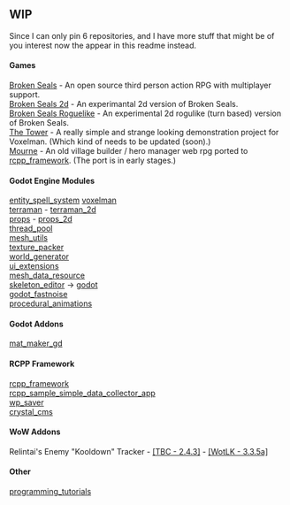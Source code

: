 ## WIP

Since I can only pin 6 repositories, and I have more stuff that might be of you interest now the appear in this readme instead.

#### Games

[Broken Seals](https://github.com/Relintai/broken_seals) - An open source third person action RPG with multiplayer support.\
[Broken Seals 2d](https://github.com/Relintai/broken_seals_2d) - An experimantal 2d version of Broken Seals.\
[Broken Seals Roguelike](https://github.com/Relintai/broken_seals_roguelike) - An experimental 2d rogulike (turn based) version of Broken Seals.\
[The Tower](https://github.com/Relintai/the_tower) - A really simple and strange looking demonstration project for Voxelman. (Which kind of needs to be updated (soon).) \
[Mourne](https://github.com/Relintai/mourne) - 
An old village builder / hero manager web rpg ported to [rcpp_framework](https://github.com/Relintai/rcpp_framework). (The port is in early stages.)

#### Godot Engine Modules

[entity_spell_system](https://github.com/Relintai/entity_spell_system)
[voxelman](https://github.com/Relintai/voxelman) \
[terraman](https://github.com/Relintai/terraman) - [terraman_2d](https://github.com/Relintai/terraman_2d)\
[props](https://github.com/Relintai/props) - [props_2d](https://github.com/Relintai/props_2d)\
[thread_pool](https://github.com/Relintai/thread_pool)\
[mesh_utils](https://github.com/Relintai/mesh_utils)\
[texture_packer](https://github.com/Relintai/texture_packer)\
[world_generator](https://github.com/Relintai/world_generator)\
[ui_extensions](https://github.com/Relintai/ui_extensions)\
[mesh_data_resource](https://github.com/Relintai/mesh_data_resource)\
[skeleton_editor](https://github.com/Relintai/skeleton_editor) -> [godot](https://github.com/Relintai/godot/tree/3.x) \
[godot_fastnoise](https://github.com/Relintai/godot_fastnoise)\
[procedural_animations](https://github.com/Relintai/procedural_animations)

#### Godot Addons

[mat_maker_gd](https://github.com/Relintai/mat_maker_gd)

#### RCPP Framework

[rcpp_framework](https://github.com/Relintai/rcpp_framework)\
[rcpp_sample_simple_data_collector_app](https://github.com/Relintai/rcpp_sample_simple_data_collector_app)\
[wp_saver](https://github.com/Relintai/wp_saver)\
[crystal_cms](https://github.com/Relintai/crystal_cms)

#### WoW Addons

Relintai's Enemy "Kooldown" Tracker - [[TBC - 2.4.3]](https://github.com/Relintai/Relintais-Enemy-Kooldown-Tracker-TBC) - [[WotLK - 3.3.5a]](https://github.com/Relintai/Relintais-Enemy-Kooldown-Tracker-WotLK)

#### Other

[programming_tutorials](https://github.com/Relintai/programming_tutorials)
